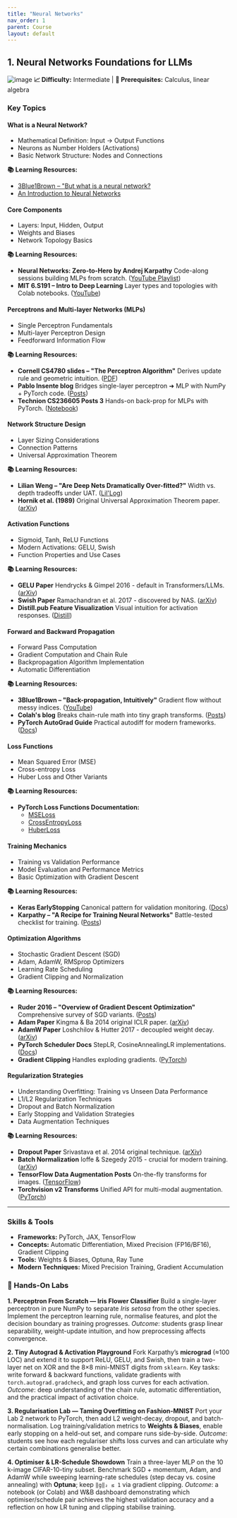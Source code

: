 ```yaml
---
title: "Neural Networks"
nav_order: 1
parent: Course
layout: default
---
```



## 1. Neural Networks Foundations for LLMs
![image](https://github.com/user-attachments/assets/9c70c637-ffcb-4787-a20c-1ea5e4c5ba5e)
**📈 Difficulty:** Intermediate | **🎯 Prerequisites:** Calculus, linear algebra
### Key Topics

#### **What is a Neural Network?**
- Mathematical Definition: Input → Output Functions
- Neurons as Number Holders (Activations)
- Basic Network Structure: Nodes and Connections

**📚 Learning Resources:**
- [3Blue1Brown – "But what is a neural network?](https://www.youtube.com/watch?pp=0gcJCfwAo7VqN5tD&v=aircAruvnKk)
- [An Introduction to Neural Networks](https://victorzhou.com/blog/intro-to-neural-networks/)

#### **Core Components**
- Layers: Input, Hidden, Output
- Weights and Biases
- Network Topology Basics

**📚 Learning Resources:**
- **Neural Networks: Zero-to-Hero by Andrej Karpathy** Code-along sessions building MLPs from scratch. ([YouTube Playlist](https://www.youtube.com/playlist?list=PLAqhIrjkxbuWI23v9cThsA9GvCAUhRvKZ))
- **MIT 6.S191 – Intro to Deep Learning** Layer types and topologies with Colab notebooks. ([YouTube](https://www.youtube.com/playlist?list=PLtBw6njQRU-rwp5__7C0oIVt26ZgjG9NI))

#### **Perceptrons and Multi-layer Networks (MLPs)**
- Single Perceptron Fundamentals
- Multi-layer Perceptron Design
- Feedforward Information Flow

**📚 Learning Resources:**
- **Cornell CS4780 slides – "The Perceptron Algorithm"** Derives update rule and geometric intuition. ([PDF](https://www.cs.cornell.edu/courses/cs4780/2023fa/slides/Perceptron_no_animation.pdf))
- **Pablo Insente blog** Bridges single-layer perceptron ➜ MLP with NumPy + PyTorch code. ([Posts](https://pabloinsente.github.io/the-multilayer-perceptron))
- **Technion CS236605 Posts 3** Hands-on back-prop for MLPs with PyTorch. ([Notebook](https://vistalab-technion.github.io/cs236605/tutorials/tutorial_03/))

#### **Network Structure Design**
- Layer Sizing Considerations
- Connection Patterns
- Universal Approximation Theorem

**📚 Learning Resources:**
- **Lilian Weng – "Are Deep Nets Dramatically Over-fitted?"** Width vs. depth tradeoffs under UAT. ([Lil'Log](https://lilianweng.github.io/posts/2019-03-14-overfit/))
- **Hornik et al. (1989)** Original Universal Approximation Theorem paper. ([arXiv](https://arxiv.org/pdf/2101.09181))

#### **Activation Functions**
- Sigmoid, Tanh, ReLU Functions
- Modern Activations: GELU, Swish
- Function Properties and Use Cases

**📚 Learning Resources:**
- **GELU Paper** Hendrycks & Gimpel 2016 - default in Transformers/LLMs. ([arXiv](https://arxiv.org/abs/1606.08415))
- **Swish Paper** Ramachandran et al. 2017 - discovered by NAS. ([arXiv](https://arxiv.org/abs/1710.05941))
- **Distill.pub Feature Visualization** Visual intuition for activation responses. ([Distill](https://distill.pub/2017/feature-visualization))

#### **Forward and Backward Propagation**
- Forward Pass Computation
- Gradient Computation and Chain Rule
- Backpropagation Algorithm Implementation
- Automatic Differentiation

**📚 Learning Resources:**
- **3Blue1Brown – "Back-propagation, Intuitively"** Gradient flow without messy indices. ([YouTube](https://www.youtube.com/watch?pp=0gcJCfwAo7VqN5tD&v=Ilg3gGewQ5U))
- **Colah's blog** Breaks chain-rule math into tiny graph transforms. ([Posts](https://colah.github.io/posts/2015-08-Backprop/))
- **PyTorch AutoGrad Guide** Practical autodiff for modern frameworks. ([Docs](https://pytorch.org/docs/stable/autograd.html))

#### **Loss Functions**
- Mean Squared Error (MSE)
- Cross-entropy Loss
- Huber Loss and Other Variants

**📚 Learning Resources:**
- **PyTorch Loss Functions Documentation:**
  - [MSELoss](https://pytorch.org/docs/stable/generated/torch.nn.MSELoss.html)
  - [CrossEntropyLoss](https://pytorch.org/docs/stable/generated/torch.nn.CrossEntropyLoss.html)
  - [HuberLoss](https://pytorch.org/docs/stable/generated/torch.nn.HuberLoss.html)

#### **Training Mechanics**
- Training vs Validation Performance
- Model Evaluation and Performance Metrics
- Basic Optimization with Gradient Descent

**📚 Learning Resources:**
- **Keras EarlyStopping** Canonical pattern for validation monitoring. ([Docs](https://keras.io/api/callbacks/early_stopping/))
- **Karpathy – "A Recipe for Training Neural Networks"** Battle-tested checklist for training. ([Posts](https://karpathy.github.io/2019/04/25/recipe/))

#### **Optimization Algorithms**
- Stochastic Gradient Descent (SGD)
- Adam, AdamW, RMSprop Optimizers
- Learning Rate Scheduling
- Gradient Clipping and Normalization

**📚 Learning Resources:**
- **Ruder 2016 – "Overview of Gradient Descent Optimization"** Comprehensive survey of SGD variants. ([Posts](https://www.ruder.io/optimizing-gradient-descent/))
- **Adam Paper** Kingma & Ba 2014 original ICLR paper. ([arXiv](https://arxiv.org/abs/1412.6980))
- **AdamW Paper** Loshchilov & Hutter 2017 - decoupled weight decay. ([arXiv](https://arxiv.org/abs/1711.05101))
- **PyTorch Scheduler Docs** StepLR, CosineAnnealingLR implementations. ([Docs](https://pytorch.org/docs/stable/generated/torch.optim.lr_scheduler.LRScheduler.html))
- **Gradient Clipping** Handles exploding gradients. ([PyTorch](https://pytorch.org/docs/stable/generated/torch.nn.utils.clip_grad_norm_.html))

#### **Regularization Strategies**
- Understanding Overfitting: Training vs Unseen Data Performance
- L1/L2 Regularization Techniques
- Dropout and Batch Normalization
- Early Stopping and Validation Strategies
- Data Augmentation Techniques

**📚 Learning Resources:**
- **Dropout Paper** Srivastava et al. 2014 original technique. ([arXiv](https://arxiv.org/abs/1207.0580))
- **Batch Normalization** Ioffe & Szegedy 2015 - crucial for modern training. ([arXiv](https://arxiv.org/abs/1502.03167))
- **TensorFlow Data Augmentation Posts** On-the-fly transforms for images. ([TensorFlow](https://www.tensorflow.org/tutorials/images/data_augmentation))
- **Torchvision v2 Transforms** Unified API for multi-modal augmentation. ([PyTorch](https://docs.pytorch.org/vision/main/transforms.html))


---


### Skills & Tools
- **Frameworks:** PyTorch, JAX, TensorFlow
- **Concepts:** Automatic Differentiation, Mixed Precision (FP16/BF16), Gradient Clipping
- **Tools:** Weights & Biases, Optuna, Ray Tune
- **Modern Techniques:** Mixed Precision Training, Gradient Accumulation


### 🔬 Hands-On Labs

**1. Perceptron From Scratch — Iris Flower Classifier**
Build a single-layer perceptron in pure NumPy to separate *Iris setosa* from the other species. Implement the perceptron learning rule, normalise features, and plot the decision boundary as training progresses. *Outcome*: students grasp linear separability, weight-update intuition, and how preprocessing affects convergence.

**2. Tiny Autograd & Activation Playground**
Fork Karpathy’s **micrograd** (≈100 LOC) and extend it to support ReLU, GELU, and Swish, then train a two-layer net on XOR and the 8×8 mini-MNIST digits from `sklearn`. Key tasks: write forward & backward functions, validate gradients with `torch.autograd.gradcheck`, and graph loss curves for each activation. *Outcome*: deep understanding of the chain rule, automatic differentiation, and the practical impact of activation choice.

**3. Regularisation Lab — Taming Overfitting on Fashion-MNIST**
Port your Lab 2 network to PyTorch, then add L2 weight-decay, dropout, and batch-normalisation. Log training/validation metrics to **Weights & Biases**, enable early stopping on a held-out set, and compare runs side-by-side. *Outcome*: students see how each regulariser shifts loss curves and can articulate why certain combinations generalise better.

**4. Optimiser & LR-Schedule Showdown**
Train a three-layer MLP on the 10 k-image CIFAR-10-tiny subset. Benchmark SGD + momentum, Adam, and AdamW while sweeping learning-rate schedules (step decay vs. cosine annealing) with **Optuna**; keep `‖g‖₂ ≤ 1` via gradient clipping. *Outcome*: a notebook (or Colab) and W\&B dashboard demonstrating which optimiser/schedule pair achieves the highest validation accuracy and a reflection on how LR tuning and clipping stabilise training.